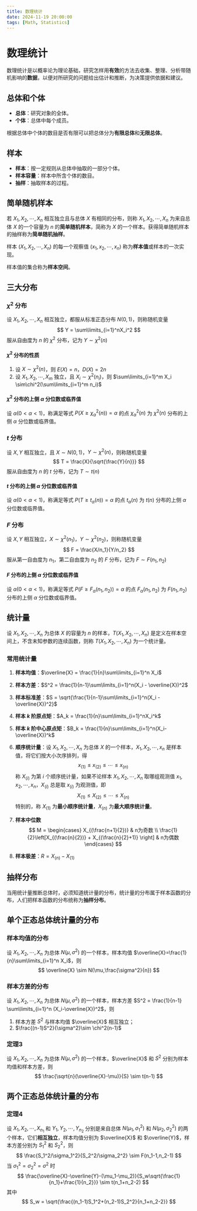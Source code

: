 ```yaml
---
title: 数理统计
date: 2024-11-19 20:00:00
tags: [Math, Statistics]
---
```

# 数理统计

数理统计是以概率论为理论基础，研究怎样用**有效**的方法去收集、整理、分析带随机影响的**数据**，以便对所研究的问题给出估计和推断，为决策提供依据和建议。

## 总体和个体

- **总体**：研究对象的全体。
- **个体**：总体中每个成员。

根据总体中个体的数目是否有限可以把总体分为**有限总体**和**无限总体**。

## 样本

- **样本**：按一定规则从总体中抽取的一部分个体。
- **样本容量**：样本中所含个体的数目。
- **抽样**：抽取样本的过程。

## 简单随机样本

若 $X_1,X_2,\cdots,X_n$ 相互独立且与总体 $X$ 有相同的分布，则称 $X_1,X_2,\cdots,X_n$ 为来自总体 $X$ 的一个容量为 $n$ 的**简单随机样本**，简称为 $X$ 的一个样本。获得简单随机样本的抽样称为**简单随机抽样**。

样本 $(X_1,X_2,\cdots,X_n)$ 的每一个观察值 $(x_1,x_2,\cdots,x_n)$ 称为**样本值**或样本的一次实现。

样本值的集合称为**样本空间**。

## 三大分布

### $\chi^2$ 分布

设 $X_1, X_2, \cdots, X_n$ 相互独立，都服从标准正态分布 $N(0,1)$，则称随机变量
$$
Y = \sum\limits_{i=1}^nX_i^2
$$
服从自由度为 $n$ 的 $\chi^2$ 分布，记为 $Y \sim \chi^2(n)$

#### $\chi^2$ 分布的性质

1. 设 $X \sim \chi^2(n)$，则 $E(X)=n$，$D(X)=2n$
2. 设 $X_1,X_2,\cdots,X_m$ 独立，且 $X_i \sim \chi^2(n_i)$，则 $\sum\limits_{i=1}^m X_i \sim\chi^2(\sum\limits_{i=1}^m n_i)$

#### $\chi^2$ 分布的上侧 $\alpha$ 分位数或临界值

设 $\alpha(0<\alpha<1)$，称满足等式 $P(X\ge \chi_\alpha^2(n)) = \alpha$ 的点 $\chi_\alpha^2(n)$ 为 $\chi^2(n)$ 分布的上侧 $\alpha$ 分位数或临界值。

### $t$ 分布

设 $X,Y$ 相互独立，且 $X \sim N(0,1)$，$Y\sim \chi^2(n)$，则称随机变量
$$
T = \frac{X}{\sqrt{\frac{Y}{n}}}
$$
服从自由度为 $n$ 的 $t$ 分布，记为 $T \sim t(n)$

#### $t$ 分布的上侧 $\alpha$ 分位数或临界值

设 $\alpha(0<\alpha<1)$，称满足等式 $P(T\ge t_\alpha(n)) = \alpha$ 的点 $t_\alpha(n)$ 为 $t(n)$ 分布的上侧 $\alpha$ 分位数或临界值。

### $F$ 分布

设 $X,Y$ 相互独立，$X\sim\chi^2(n_1)$，$Y\sim\chi^2(n_2)$，则称随机变量
$$
F = \frac{X/n_1}{Y/n_2}
$$
服从第一自由度为 $n_1$，第二自由度为 $n_2$ 的 $F$ 分布，记为 $F\sim F(n_1,n_2)$

#### $F$ 分布的上侧 $\alpha$ 分位数或临界值

设 $\alpha(0<\alpha<1)$，称满足等式 $P(F\ge F_\alpha(n_1,n_2)) = \alpha$ 的点 $F_\alpha(n_1,n_2)$ 为 $F(n_1,n_2)$ 分布的上侧 $\alpha$ 分位数或临界值。

## 统计量

设 $X_1,X_2,\cdots,X_n$ 为总体 $X$ 的容量为 $n$ 的样本，$T(X_1,X_2,\cdots,X_n)$ 是定义在样本空间上，不含未知参数的连续函数，则称 $T(X_1,X_2,\cdots,X_n)$ 为一个统计量。

### 常用统计量

1. **样本均值**：$\overline{X} = \frac{1}{n}\sum\limits_{i=1}^n X_i$

2. **样本方差**：$S^2 = \frac{1}{n-1}\sum\limits_{i=1}^n(X_i - \overline{X})^2$

3. **样本标准差**：$S = \sqrt{\frac{1}{n-1}\sum\limits_{i=1}^n(X_i - \overline{X})^2}$

4. **样本 $k$ 阶原点矩**：$A_k = \frac{1}{n}\sum\limits_{i=1}^nX_i^k$

5. **样本 $k$ 阶中心原点矩**：$B_k = \frac{1}{n}\sum\limits_{i=1}^n(X_i-\overline{X})^k$

6. **顺序统计量**：设 $X_1, X_2, \cdots, X_n$ 为总体 $X$ 的一个样本，$X_1,X_2,\cdots,x_n$ 是样本值，将它们按大小次序排列，得
   $$
   x_{(1)} \le x_{(2)} \le \cdots \le x_{(n)}
   $$
   称 $X_{(i)}$ 为第 $i$ 个顺序统计量，如果不论样本 $X_1, X_2, \cdots, X_n$ 取哪组观测值 $x_1, x_2, \cdots, x_n$，$X_{(i)}$ 总是取 $x_{(i)}$ 为观测值，即
   $$
   X_{(1)} \le X_{(2)} \le \cdots \le X_{(n)}
   $$
   特别的，称 $X_{(1)}$ 为**最小顺序统计量**，$X_{(n)}$ 为**最大顺序统计量**。

7. **样本中位数**
   $$
   M = \begin{cases}
   X_{(\frac{n+1}{2})} & n为奇数 \\
   \frac{1}{2}\left[X_{(\frac{n}{2})} + X_{(\frac{n}{2}+1)} \right] & n为偶数
   \end{cases}
   $$

8. **样本极差**：$R=X_{(n)} - X_{(1)}$

## 抽样分布

当用统计量推断总体时，必须知道统计量的分布，统计量的分布属于样本函数的分布，人们把样本函数的分布统称为**抽样分布**。

## 单个正态总体统计量的分布

### 样本均值的分布

设 $X_1, X_2, \cdots, X_n$ 为总体 $N(\mu,\sigma^2)$ 的一个样本，样本均值 $\overline{X}=\frac{1}{n}\sum\limits_{i=1}^n X_i$，则
$$
\overline{X} \sim N(\mu,\frac{\sigma^2}{n})
$$

### 样本方差的分布

设 $X_1,X_2,\cdots,X_n$ 为总体 $N(\mu,\sigma^2)$ 的一个样本，样本方差 $S^2 = \frac{1}{n-1} \sum\limits_{i=1}^n (X_i-\overline{X})^2$，则

1. 样本方差 $S^2$ 与样本均值 $\overline{X}$ 相互独立；
2. $\frac{(n-1)S^2}{\sigma^2}\sim \chi^2(n-1)$

### 定理3

设 $X_1,X_2,\cdots,X_n$ 为总体 $N(\mu,\sigma^2)$ 的一个样本，$\overline{X}$ 和 $S^2$ 分别为样本均值和样本方差，则
$$
\frac{\sqrt{n}(\overline{X}-\mu)}{S} \sim t(n-1)
$$

## 两个正态总体统计量的分布

### 定理4

设 $X_1,X_2,\cdots,X_{n_1}$ 和 $Y_1,Y_2,\cdots,Y_{n_2}$ 分别是来自总体 $N(\mu_1,\sigma_1^2)$ 和 $N(\mu_2,\sigma_2^2)$ 的两个样本，它们**相互独立**，样本均值分别为 $\overline{X}$ 和 $\overline{Y}$，样本方差分别为 $S_1^2$ 和 $S^2_2$，则
$$
\frac{S_1^2/\sigma_1^2}{S_2^2/\sigma_2^2} \sim F(n_1-1,n_2-1)
$$
当 $\sigma_1^2=\sigma_2^2=\sigma^2$ 时
$$
\frac{\overline{X}-\overline{Y}-(\mu_1-\mu_2)}{S_w\sqrt{\frac{1}{n_1}+\frac{1}{n_2}}} \sim t(n_1+n_2-2)
$$
其中
$$
S_w = \sqrt{\frac{(n_1-1)S_1^2+(n_2-1)S_2^2}{n_1+n_2-2}}
$$

